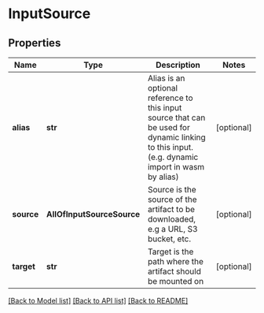 # InputSource

## Properties
Name | Type | Description | Notes
------------ | ------------- | ------------- | -------------
**alias** | **str** | Alias is an optional reference to this input source that can be used for dynamic linking to this input. (e.g. dynamic import in wasm by alias) | [optional] 
**source** | **AllOfInputSourceSource** | Source is the source of the artifact to be downloaded, e.g a URL, S3 bucket, etc. | [optional] 
**target** | **str** | Target is the path where the artifact should be mounted on | [optional] 

[[Back to Model list]](../README.md#documentation-for-models) [[Back to API list]](../README.md#documentation-for-api-endpoints) [[Back to README]](../README.md)

